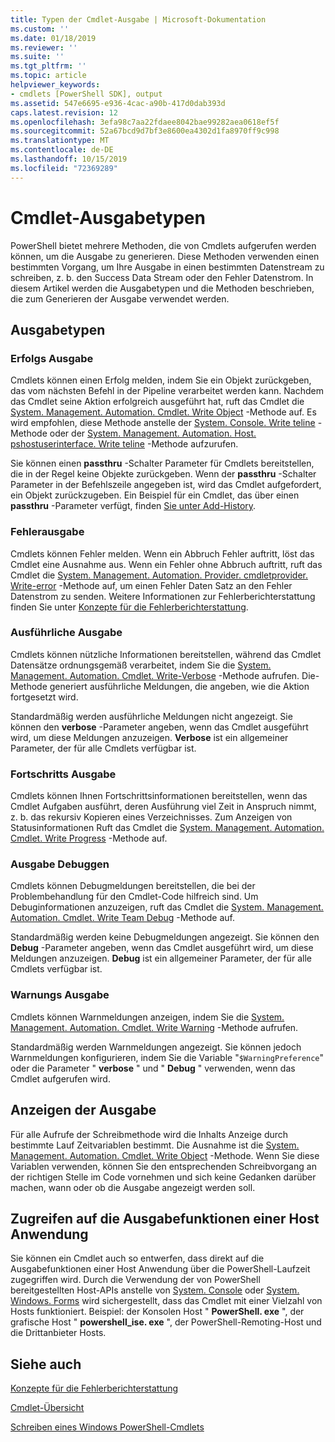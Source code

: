 ```yaml
---
title: Typen der Cmdlet-Ausgabe | Microsoft-Dokumentation
ms.custom: ''
ms.date: 01/18/2019
ms.reviewer: ''
ms.suite: ''
ms.tgt_pltfrm: ''
ms.topic: article
helpviewer_keywords:
- cmdlets [PowerShell SDK], output
ms.assetid: 547e6695-e936-4cac-a90b-417d0dab393d
caps.latest.revision: 12
ms.openlocfilehash: 3efa98c7aa22fdaee8042bae99282aea0618ef5f
ms.sourcegitcommit: 52a67bcd9d7bf3e8600ea4302d1fa8970ff9c998
ms.translationtype: MT
ms.contentlocale: de-DE
ms.lasthandoff: 10/15/2019
ms.locfileid: "72369289"
---
```

# <a name="types-of-cmdlet-output"></a>Cmdlet-Ausgabetypen

PowerShell bietet mehrere Methoden, die von Cmdlets aufgerufen werden können, um die Ausgabe zu generieren. Diese Methoden verwenden einen bestimmten Vorgang, um Ihre Ausgabe in einen bestimmten Datenstream zu schreiben, z. b. den Success Data Stream oder den Fehler Datenstrom. In diesem Artikel werden die Ausgabetypen und die Methoden beschrieben, die zum Generieren der Ausgabe verwendet werden.

## <a name="types-of-output"></a>Ausgabetypen

### <a name="success-output"></a>Erfolgs Ausgabe

Cmdlets können einen Erfolg melden, indem Sie ein Objekt zurückgeben, das vom nächsten Befehl in der Pipeline verarbeitet werden kann. Nachdem das Cmdlet seine Aktion erfolgreich ausgeführt hat, ruft das Cmdlet die [System. Management. Automation. Cmdlet. Write Object](/dotnet/api/System.Management.Automation.Cmdlet.WriteObject) -Methode auf. Es wird empfohlen, diese Methode anstelle der [System. Console. Write teline](/dotnet/api/System.Console.WriteLine) -Methode oder der [System. Management. Automation. Host. pshostuserinterface. Write teline](/dotnet/api/System.Management.Automation.Host.PSHostUserInterface.WriteLine) -Methode aufzurufen.

Sie können einen **passthru** -Schalter Parameter für Cmdlets bereitstellen, die in der Regel keine Objekte zurückgeben.
Wenn der **passthru** -Schalter Parameter in der Befehlszeile angegeben ist, wird das Cmdlet aufgefordert, ein Objekt zurückzugeben. Ein Beispiel für ein Cmdlet, das über einen **passthru** -Parameter verfügt, finden [Sie unter Add-History](/powershell/module/Microsoft.PowerShell.Core/Add-History).

### <a name="error-output"></a>Fehlerausgabe

Cmdlets können Fehler melden. Wenn ein Abbruch Fehler auftritt, löst das Cmdlet eine Ausnahme aus. Wenn ein Fehler ohne Abbruch auftritt, ruft das Cmdlet die [System. Management. Automation. Provider. cmdletprovider. Write-error](/dotnet/api/System.Management.Automation.Provider.CmdletProvider.WriteError) -Methode auf, um einen Fehler Daten Satz an den Fehler Datenstrom zu senden. Weitere Informationen zur Fehlerberichterstattung finden Sie unter [Konzepte für die Fehlerberichterstattung](./error-reporting-concepts.md).

### <a name="verbose-output"></a>Ausführliche Ausgabe

Cmdlets können nützliche Informationen bereitstellen, während das Cmdlet Datensätze ordnungsgemäß verarbeitet, indem Sie die [System. Management. Automation. Cmdlet. Write-Verbose](/dotnet/api/System.Management.Automation.Cmdlet.WriteVerbose) -Methode aufrufen. Die-Methode generiert ausführliche Meldungen, die angeben, wie die Aktion fortgesetzt wird.

Standardmäßig werden ausführliche Meldungen nicht angezeigt. Sie können den **verbose** -Parameter angeben, wenn das Cmdlet ausgeführt wird, um diese Meldungen anzuzeigen. **Verbose** ist ein allgemeiner Parameter, der für alle Cmdlets verfügbar ist.

### <a name="progress-output"></a>Fortschritts Ausgabe

Cmdlets können Ihnen Fortschrittsinformationen bereitstellen, wenn das Cmdlet Aufgaben ausführt, deren Ausführung viel Zeit in Anspruch nimmt, z. b. das rekursiv Kopieren eines Verzeichnisses. Zum Anzeigen von Statusinformationen Ruft das Cmdlet die [System. Management. Automation. Cmdlet. Write Progress](/dotnet/api/System.Management.Automation.Cmdlet.WriteProgress) -Methode auf.

### <a name="debug-output"></a>Ausgabe Debuggen

Cmdlets können Debugmeldungen bereitstellen, die bei der Problembehandlung für den Cmdlet-Code hilfreich sind. Um Debuginformationen anzuzeigen, ruft das Cmdlet die [System. Management. Automation. Cmdlet. Write Team Debug](/dotnet/api/System.Management.Automation.Cmdlet.WriteDebug) -Methode auf.

Standardmäßig werden keine Debugmeldungen angezeigt. Sie können den **Debug** -Parameter angeben, wenn das Cmdlet ausgeführt wird, um diese Meldungen anzuzeigen. **Debug** ist ein allgemeiner Parameter, der für alle Cmdlets verfügbar ist.

### <a name="warning-output"></a>Warnungs Ausgabe

Cmdlets können Warnmeldungen anzeigen, indem Sie die [System. Management. Automation. Cmdlet. Write Warning](/dotnet/api/System.Management.Automation.Cmdlet.WriteWarning) -Methode aufrufen.

Standardmäßig werden Warnmeldungen angezeigt. Sie können jedoch Warnmeldungen konfigurieren, indem Sie die Variable "`$WarningPreference`" oder die Parameter " **verbose** " und " **Debug** " verwenden, wenn das Cmdlet aufgerufen wird.

## <a name="displaying-output"></a>Anzeigen der Ausgabe

Für alle Aufrufe der Schreibmethode wird die Inhalts Anzeige durch bestimmte Lauf Zeitvariablen bestimmt. Die Ausnahme ist die [System. Management. Automation. Cmdlet. Write Object](/dotnet/api/System.Management.Automation.Cmdlet.WriteObject) -Methode. Wenn Sie diese Variablen verwenden, können Sie den entsprechenden Schreibvorgang an der richtigen Stelle im Code vornehmen und sich keine Gedanken darüber machen, wann oder ob die Ausgabe angezeigt werden soll.

## <a name="accessing-the-output-functionality-of-a-host-application"></a>Zugreifen auf die Ausgabefunktionen einer Host Anwendung

Sie können ein Cmdlet auch so entwerfen, dass direkt auf die Ausgabefunktionen einer Host Anwendung über die PowerShell-Laufzeit zugegriffen wird. Durch die Verwendung der von PowerShell bereitgestellten Host-APIs anstelle von [System. Console](/dotnet/api/System.Console) oder [System. Windows. Forms](/dotnet/api/System.Windows.Forms) wird sichergestellt, dass das Cmdlet mit einer Vielzahl von Hosts funktioniert. Beispiel: der Konsolen Host " **PowerShell. exe** ", der grafische Host " **powershell_ise. exe** ", der PowerShell-Remoting-Host und die Drittanbieter Hosts.

## <a name="see-also"></a>Siehe auch

[Konzepte für die Fehlerberichterstattung](./error-reporting-concepts.md)

[Cmdlet-Übersicht](./cmdlet-overview.md)

[Schreiben eines Windows PowerShell-Cmdlets](./writing-a-windows-powershell-cmdlet.md)